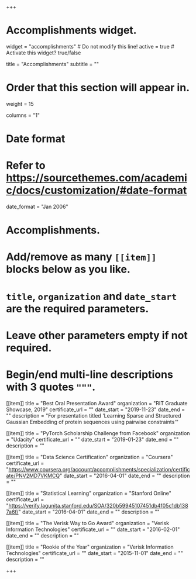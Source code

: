 +++
# Accomplishments widget.
widget = "accomplishments"  # Do not modify this line!
active = true  # Activate this widget? true/false

title = "Accomplish&shy;ments"
subtitle = ""

# Order that this section will appear in.
weight = 15

columns = "1"
# Date format
#   Refer to https://sourcethemes.com/academic/docs/customization/#date-format
date_format = "Jan 2006"

# Accomplishments.
#   Add/remove as many `[[item]]` blocks below as you like.
#   `title`, `organization` and `date_start` are the required parameters.
#   Leave other parameters empty if not required.
#   Begin/end multi-line descriptions with 3 quotes `"""`.

[[item]]
  title = "Best Oral Presentation Award"
  organization = "RIT Graduate Showcase, 2019"
  certificate_url = ""
  date_start = "2019-11-23"
  date_end = ""
  description = "For presentation titled 'Learning Sparse and Structured Gaussian Embedding of protein sequences using pairwise constraints'"

[[item]]
  title = "PyTorch Scholarship Challenge from Facebook"
  organization = "Udacity"
  certificate_url = ""
  date_start = "2019-01-23"
  date_end = ""
  description = ""
  
[[item]]
  title = "Data Science Certification"
  organization = "Coursera"
  certificate_url = "https://www.coursera.org/account/accomplishments/specialization/certificate/PNV2MD7VKMCQ"
  date_start = "2016-04-01"
  date_end = ""
  description = ""
  
  [[item]]
  title = "Statistical Learning"
  organization = "Stanford Online"
  certificate_url = "https://verify.lagunita.stanford.edu/SOA/320b59945107451db4f05c1db1387a6f/"
  date_start = "2016-04-01"
  date_end = ""
  description = ""
  
  [[item]]
  title = "The Verisk Way to Go Award"
  organization = "Verisk Information Technologies"
  certificate_url = ""
  date_start = "2016-02-01"
  date_end = ""
  description = ""
  
  [[item]]
  title = "Rookie of the Year"
  organization = "Verisk Information Technologies"
  certificate_url = ""
  date_start = "2015-11-01"
  date_end = ""
  description = ""
  

+++
